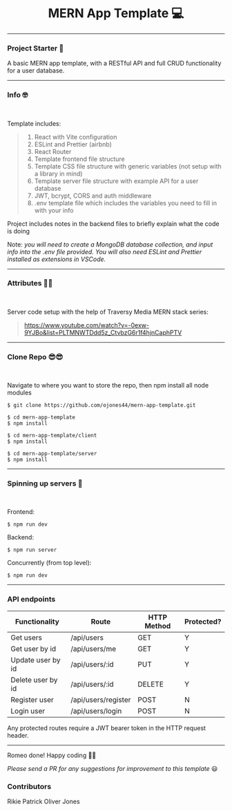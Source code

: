 <div id="header" align="center">
<h1>
MERN App Template 💻
</h1>
</div>

---

### Project Starter 🚀

A basic MERN app template, with a RESTful API and full CRUD functionality for a user database.

---

### Info 🤓

<br>

Template includes:

> 1.  React with Vite configuration
> 2.  ESLint and Prettier (airbnb)
> 3.  React Router
> 4.  Template frontend file structure
> 5.  Template CSS file structure with generic variables (not setup with a library in mind)
> 6.  Template server file structure with example API for a user database
> 7.  JWT, bcrypt, CORS and auth middleware
> 8.  .env template file which includes the variables you need to fill in with your info

Project includes notes in the backend files to briefly explain what the code is doing

Note: _you will need to create a MongoDB database collection, and input info into the .env file provided. You will also need ESLint and Prettier installed as extensions in VSCode._

---

### Attributes 🙏🏻

<br>

Server code setup with the help of Traversy Media MERN stack series:

> https://www.youtube.com/watch?v=-0exw-9YJBo&list=PLTMNWTDdd5z_CtvbzG6r1f4hjnCaphPTV

---

### Clone Repo 😎😎

<br>

Navigate to where you want to store the repo, then npm install all node modules

```
$ git clone https://github.com/ojones44/mern-app-template.git

$ cd mern-app-template
$ npm install

$ cd mern-app-template/client
$ npm install

$ cd mern-app-template/server
$ npm install
```

---

### Spinning up servers 🚗

<br>

Frontend: <br>

```
$ npm run dev
```

Backend: <br>

```
$ npm run server
```

Concurrently (from top level): <br>

```
$ npm run dev
```

---

### API endpoints

| Functionality     | Route               | HTTP Method | Protected? |
| ----------------- | ------------------- | ----------- | ---------- |
| Get users         | /api/users          | GET         | Y          |
| Get user by id    | /api/users/me       | GET         | Y          |
| Update user by id | /api/users/:id      | PUT         | Y          |
| Delete user by id | /api/users/:id      | DELETE      | Y          |
| Register user     | /api/users/register | POST        | N          |
| Login user        | /api/users/login    | POST        | N          |

Any protected routes require a JWT bearer token in the HTTP request header.

---

Romeo done! Happy coding 💪🏻

_Please send a PR for any suggestions for improvement to this template_ 😃

### Contributors

Rikie Patrick
Oliver Jones

